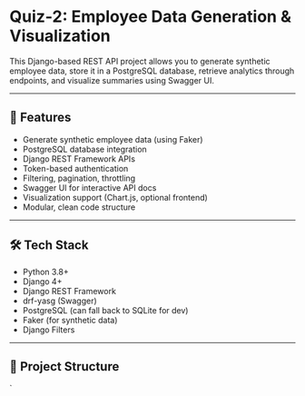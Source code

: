 # Quiz-2: Employee Data Generation & Visualization

This Django-based REST API project allows you to generate synthetic employee data, store it in a PostgreSQL database, retrieve analytics through endpoints, and visualize summaries using Swagger UI.

---

## 🚀 Features

- Generate synthetic employee data (using Faker)
- PostgreSQL database integration
- Django REST Framework APIs
- Token-based authentication
- Filtering, pagination, throttling
- Swagger UI for interactive API docs
- Visualization support (Chart.js, optional frontend)
- Modular, clean code structure

---

## 🛠 Tech Stack

- Python 3.8+
- Django 4+
- Django REST Framework
- drf-yasg (Swagger)
- PostgreSQL (can fall back to SQLite for dev)
- Faker (for synthetic data)
- Django Filters

---

## 📁 Project Structure

`
